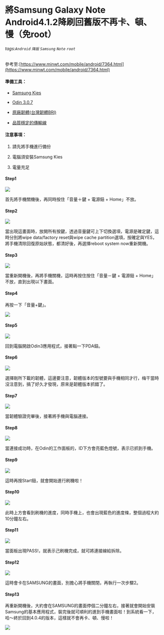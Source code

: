 # 將Samsung Galaxy Note Android4.1.2降刷回舊版不再卡、頓、慢（免root）
###### tags:`Android` `降版` `Samsung` `Note` `root`
 參考至:[https://www.minwt.com/mobile/android/7364.html](https://www.minwt.com/mobile/android/7364.html)

#### 準備工具：

*   [Samsung Kies](http://www.samsung.com/tw/support/usefulsoftware/KIES/JSP)

*   [Odin 3.0.7](http://forum.xda-developers.com/showthread.php?t=1722686)

*   [原廠韌體(台灣韌體BRI)](http://www.sammobile.com/firmwares/1/?model=GT-N7000&pcode=BRI#firmware)

*   [品質穩定的傳輸線](http://shopping.pchome.com.tw/?mod=item&func=exhibit&IT_NO=DGAS2W-A47201303)

#### 注意事項：

1.  請先將手機進行備份

2.  電腦須安裝Samsung Kies

3.  電量充足

#### Step1

![](https://lh3.googleusercontent.com/8Tkw-KsmNQMiz2-UhpnZuwsp31Gguqzn8mXM-MYgVnaI4K-HnY5CvuS0JAatBHeNqRi2ItgOxPflnDCVFZzkEnI9sT4vY9PxPhhQsZft2vhOycgBwiXXBeOX1GvAH6FtS9VhRlNX)

首先將手機關機後，再同時按住「音量＋鍵 + 電源鈕 + Home」不放。

#### Step2

![](https://lh3.googleusercontent.com/iI-TuEaTAY1ozDV7UKCxxdZ3rdFE50vV_tYnCkdrbyEfnY95KCEvZN6F_92WHs0wrUU7ODs9mUuuw9Hj-r6nRNMeeNM63rp_EEjE6t96SyMnFSQQFkz2_VgePuhbYQ_ROntJHnXx)

當出現這畫面時，放開所有按鍵，透過音量鍵可上下切換選項，電源是確定鍵，這時分別將wipe data/factory reset與wipe cache partition選項，按確定與YES，將手機清除回復原始狀態，都清好後，再選擇reboot system now重新開機。

#### Step3

![](https://lh4.googleusercontent.com/d4rz9drrLGdK0fOzzG5khL7lBe5GYhcTHtSl3B6GMBhDsR8kc4IJSvUiy_HGI2J7SUbX87oTF0fQku4R_cS03vk_IczAZnqf3sisWBpK6GbXLVHhP7OEoPnui4__1C0LbndWIQtc)

當重新開機後，再將手機關機，這時再按住按住「音量－鍵 + 電源鈕 + Home」不放，直到出現以下畫面。

#### Step4

再按一下「音量+鍵」。

![](https://lh3.googleusercontent.com/ZGClLlQW94pB0nislCm7soHbEd1tPZkPtn4lrUuWj95dfej9iItPyiJZOzCDeRGGWJRQ1L8PG4fgVFl9Ab_NQpYYnXcsS-27hAecHbShuXC3mtuYaCFNBu8fMrmwTSkVuJJSIovn)

#### Step5

![](https://lh5.googleusercontent.com/A96fTnZw93ClPy_GL_5ReeQ9M_mXNH19Ri5bOkVz9obBZPzgqYw8McwlmNOjI_0tODfMsIdiJEVNeQDs811ce-eSkBPQKYsxm1ubt0kB9cXgSn6Zftwc2Obe1OAXtI5jM7eJ0sw-)

回到電腦開啟Odin3應用程式，接著點一下PDA鈕。

#### Step6

![](https://lh3.googleusercontent.com/RFHlrkw561iKGEip-45AAMozdCQY9llR0eE2KJYVmdUIOs4gx1UEKrL33reiRvBQI54tf6kqVH98cljFNF-C4efncsMlbcFiL-GfMq1liwxSvns0vXu2GeEVwOmyKK56vEpycpTf)

選擇剛所下載的韌體，這邊要注意，韌體版本的型號要與手機相同才行，梅干當時沒注意到，搞了好久才發現，原來是韌體版本抓錯了。

#### Step7

![](https://lh3.googleusercontent.com/iOc9M6Xim8M-iHHqHNu9c4-MSLYtoDg2-nWzjB5kHy-T0aVlo68uBqaUuq9nATyDO9gC23XCJORT9DA24tevgKihuyvNKBQKrxIMVNj0HCj1gviaTfNQxTalhI-dh1QEUPr8O_gg)

當韌體驗證完畢後，接著將手機與電腦連接。

#### Step8

![](https://lh3.googleusercontent.com/5QoptCdZAs6F1YY1dkHLJvBgAgPAgPO0FOCqenHcy2ZOJQix93KvhLAkZfxxIfgq1lpZhwPtp5jJUgCx9C61cz19ONuTyjfMK7spAdYjZr2WRYXVj3DcRC71gRw4q-kzJ8U6VJA5)

當連接成功時，在Odin的工作面板的，ID下方會亮藍色燈號，表示已抓到手機。

#### Step9

![](https://lh4.googleusercontent.com/zdwAbbBop7jRbGpXAbSPdq2oll0ddVepC1uptnEpuRMZyfjq1IGA4aYgFJROG78PyfZ_eJM8Qq__2OPPTVDiAEVpwlnGY-NgJr49GgOqwCJyDFCjTJVt1yEN6bnM-tRL8-4TNeSc)

這時再按Start鈕，就會開始進行刷機啦！

#### Step10

![](https://lh6.googleusercontent.com/MAQk2VAqjJzKauHaH0WJEzeviVk6gXfhtNcL_497k7fdUqRA45HxkBYVa06PhZWskt7eJipw7RUSLtGyYnlZ5eb4uExiFgWarn1GdVMpebWJqNmUdORH8rIeNFlG-qKouwgmadVm)

此時上方會看到刷機的進度，同時手機上，也會出現藍色的進度條，整個過程大約10分鐘左右。

#### Step11

![](https://lh3.googleusercontent.com/ZsfKhzmFWtF0dZlu45iu5bqc3TfivMmMUoAL5Z5mbGO41lTNBM_m4eikcsZKWSxGfxq9WuCT754Iny-L0pWiUgSqawIdsLwu5t0aWcTA5GaN8-UyLCXGygNMfJMYua9JIpkUiuhL)

當面板出現PASS!，就表示己刷機完成，就可將連接線給拆除。

#### Step12

![](https://lh3.googleusercontent.com/KCAA34-rTWf7rLfGYWoM3EsBSwY2xAUgkbjb_LGogaAfFt_Kc6Q94yHHpTRFnRuUeMUZL7vPC8hADORZYI7lKsbdpg0rmQtychbVY2Lr2fNzzxgQoIFf4bGsTNDDPw64LRt90nJH)

這時會卡在SAMSUNG的畫面，別擔心將手機關閉，再執行一次步驟2。

#### Step13

再重新開機後，大約會在SAMSUNG的畫面停個二分鐘左右，接著就會開始安裝Samsung的基本應用程式，裝完後就可順利的進到手機畫面啦！到系統看一下，哈～終於回到4.0.4的版本，這樣就不會再卡、頓、慢啦！

![](https://lh4.googleusercontent.com/Q-fGAalf2rIOdvLYfhM1XzsJGy4gqeWGeozJ2HSrKtuq7c4Sl1H_d-yGSSTl4vP9tiaom9DtYzyaJoo57iEDIZwdu6X-LnqVk1srNEVtUjuxVvpzDoj1vOcLIt9cKU1vI8i_ZN4I)